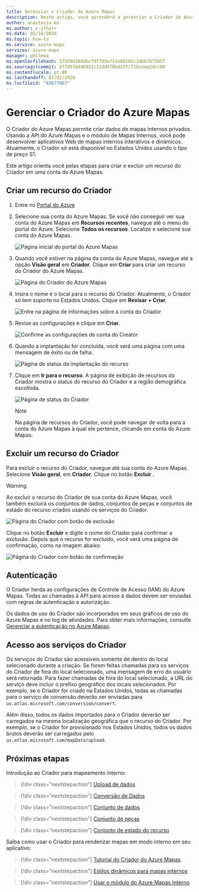 ```yaml
---
title: Gerenciar o Criador do Azure Mapas
description: Neste artigo, você aprenderá a gerenciar o Criador do Azure Mapas.
author: anastasia-ms
ms.author: v-stharr
ms.date: 05/18/2020
ms.topic: how-to
ms.service: azure-maps
services: azure-maps
manager: philmea
ms.openlocfilehash: 579294388dbcf9f785ef41e06505c14b6767565f
ms.sourcegitcommit: 877491bd46921c11dd478bd25fc718ceee2dcc08
ms.contentlocale: pt-BR
ms.lasthandoff: 07/02/2020
ms.locfileid: "83677967"
---
```

# <a name="manage-azure-maps-creator"></a>Gerenciar o Criador do Azure Mapas

O Criador do Azure Mapas permite criar dados de mapas internos privados. Usando a API do Azure Mapas e o módulo de Mapas Internos, você pode desenvolver aplicativos Web de mapas internos interativos e dinâmicos. Atualmente, o Criador só está disponível no Estados Unidos usando o tipo de preço S1.

Este artigo orienta você pelas etapas para criar e excluir um recurso do Criador em uma conta do Azure Mapas.

## <a name="create-creator-resource"></a>Criar um recurso do Criador

1. Entre no [Portal do Azure](https://portal.azure.com)

2. Selecione sua conta do Azure Mapas. Se você não conseguir ver sua conta do Azure Mapas em **Recursos recentes**, navegue até o menu do portal do Azure. Selecione **Todos os recursos**. Localize e selecione sua conta do Azure Mapas.

    ![Página inicial do portal do Azure Mapas](./media/how-to-manage-creator/select-maps-account.png)

3. Quando você estiver na página da conta do Azure Mapas, navegue até a opção **Visão geral** em **Criador**. Clique em **Criar** para criar um recurso do Criador do Azure Mapas.

    ![Página do Criador do Azure Mapas](./media/how-to-manage-creator/creator-blade-settings.png)

4. Insira o nome e o local para o recurso do Criador. Atualmente, o Criador só tem suporte no Estados Unidos. Clique em **Revisar + Criar**.

   ![Entre na página de informações sobre a conta do Criador](./media/how-to-manage-creator/creator-creation-dialog.png)

5. Revise as configurações e clique em **Criar**.

    ![Confirme as configurações de conta do Creator](./media/how-to-manage-creator/creator-create-dialog.png)

6. Quando a implantação for concluída, você verá uma página com uma mensagem de êxito ou de falha.

   ![Página de status da implantação do recurso](./media/how-to-manage-creator/creator-resource-created.png)

7. Clique em **Ir para o recurso**. A página de exibição de recursos do Criador mostra o status do recurso do Criador e a região demográfica escolhida.

    ![Página de status do Criador](./media/how-to-manage-creator/creator-resource-view.png)

   >[!NOTE]
   >Na página de recursos do Criador, você pode navegar de volta para a conta do Azure Mapas à qual ele pertence, clicando em conta do Azure Mapas.

## <a name="delete-creator-resource"></a>Excluir um recurso do Criador

Para excluir o recurso do Criador, navegue até sua conta do Azure Mapas. Selecione **Visão geral**, em **Criador**. Clique no botão **Excluir** .

>[!WARNING]
>Ao excluir o recurso do Criador de sua conta do Azure Mapas, você também excluirá os conjuntos de dados, conjuntos de peças e conjuntos de estado do recurso criados usando os serviços do Criador.

![Página do Criador com botão de exclusão](./media/how-to-manage-creator/creator-delete.png)

Clique no botão **Excluir** e digite o nome do Criador para confirmar a exclusão. Depois que o recurso for excluído, você verá uma página de confirmação, como na imagem abaixo:

![Página do Criador com botão de confirmação](./media/how-to-manage-creator/creator-confirmdelete.png)

## <a name="authentication"></a>Autenticação

O Criador herda as configurações de Controle de Acesso (IAM) do Azure Mapas. Todas as chamadas à API para acesso a dados devem ser enviadas com regras de autenticação e autorização.

Os dados de uso do Criador são incorporados em seus gráficos de uso do Azure Mapas e no log de atividades.  Para obter mais informações, consulte [Gerenciar a autenticação no Azure Mapas](https://docs.microsoft.com/azure/azure-maps/how-to-manage-authentication).

## <a name="access-to-creator-services"></a>Acesso aos serviços do Criador

Os serviços do Criador são acessíveis somente de dentro do local selecionado durante a criação. Se forem feitas chamadas para os serviços do Criador de fora do local selecionado, uma mensagem de erro do usuário será retornada. Para fazer chamadas de fora do local selecionado, a URL do serviço deve incluir o prefixo geográfico dos locais selecionados. Por exemplo, se o Criador for criado na Estados Unidos, todas as chamadas para o serviço de conversão deverão ser enviadas para `us.atlas.microsoft.com/conversion/convert`.

Além disso, todos os dados importados para o Criador deverão ser carregados na mesma localização geográfica que o recurso do Criador. Por exemplo, se o Criador for provisionado nos Estados Unidos, todos os dados brutos deverão ser carregados pelo `us.atlas.microsoft.com/mapData/upload`.

## <a name="next-steps"></a>Próximas etapas

Introdução ao Criador para mapeamento interno:

> [!div class="nextstepaction"]
> [Upload de dados](creator-indoor-maps.md#upload-a-drawing-package)

> [!div class="nextstepaction"]
> [Conversão de Dados](creator-indoor-maps.md#convert-a-drawing-package)

> [!div class="nextstepaction"]
> [Conjunto de dados](creator-indoor-maps.md#datasets)

> [!div class="nextstepaction"]
> [Conjunto de peças](creator-indoor-maps.md#tilesets)

> [!div class="nextstepaction"]
> [Conjunto de estado do recurso](creator-indoor-maps.md#feature-statesets)

Saiba como usar o Criador para renderizar mapas em modo interno em seu aplicativo:

> [!div class="nextstepaction"]
> [Tutorial do Criador do Azure Mapas](tutorial-creator-indoor-maps.md)

> [!div class="nextstepaction"]
> [Estilos dinâmicos para mapas internos](indoor-map-dynamic-styling.md)

> [!div class="nextstepaction"]
> [Usar o módulo do Azure Mapas Interno](how-to-use-indoor-module.md)